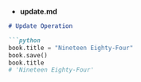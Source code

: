 
- **update.md**
```markdown
# Update Operation

```python
book.title = "Nineteen Eighty-Four"
book.save()
book.title
# 'Nineteen Eighty-Four'
